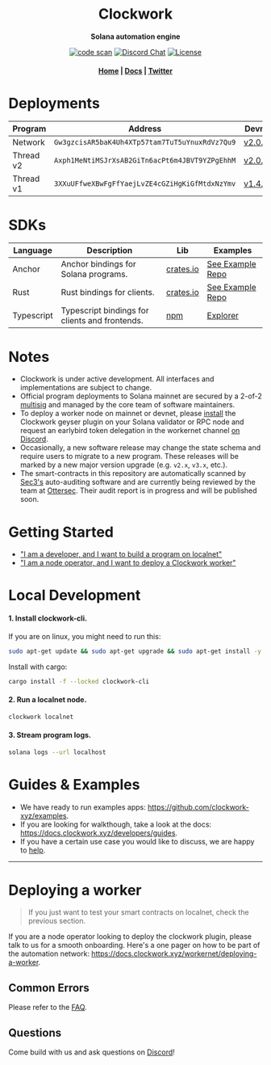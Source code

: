 <div align="center">
  <h1>Clockwork</h1>

  <p>
    <strong>Solana automation engine</strong>
  </p>

  <p>
    <a href="https://github.com/clockwork-xyz/clockwork/actions/workflows/code-scan.yaml"><img alt="code scan" src="https://github.com/clockwork-xyz/clockwork/actions/workflows/code-scan.yaml/badge.svg?branch=main" /></a>
    <a href="https://discord.com/channels/889725689543143425"><img alt="Discord Chat" src="https://img.shields.io/discord/889725689543143425?color=blueviolet" /></a>
    <a href="https://www.gnu.org/licenses/agpl-3.0.en.html"><img alt="License" src="https://img.shields.io/github/license/clockwork-xyz/clockwork?color=turquoise" /></a>
  </p>

  <h4>
    <a href="https://clockwork.xyz/">Home</a>
    <span> | </span>
    <a href="https://docs.clockwork.xyz">Docs</a>
    <span> | </span>
    <a href="https://twitter.com/clockwork_xyz">Twitter</a>
  </h4>  
</div>

# Deployments

| Program | Address| Devnet | Mainnet |
| ------- | ------ | ------ | ------- |
| Network | `Gw3gzcisAR5baK4Uh4XTp57tam7TuT5uYnuxRdVz7Qu9` | [v2.0.15](https://explorer.solana.com/address/Gw3gzcisAR5baK4Uh4XTp57tam7TuT5uYnuxRdVz7Qu9) | [v2.0.0](https://explorer.solana.com/address/Gw3gzcisAR5baK4Uh4XTp57tam7TuT5uYnuxRdVz7Qu9) |
| Thread v2 | `Axph1MeNtiMSJrXsAB2GiTn6acPt6m4JBVT9YZPgEhhM` | [v2.0.18](https://explorer.solana.com/address/Axph1MeNtiMSJrXsAB2GiTn6acPt6m4JBVT9YZPgEhhM?cluster=devnet) | [v2.0.17](https://explorer.solana.com/address/Axph1MeNtiMSJrXsAB2GiTn6acPt6m4JBVT9YZPgEhhM) |
| Thread v1 | `3XXuUFfweXBwFgFfYaejLvZE4cGZiHgKiGfMtdxNzYmv` | [v1.4.2](https://explorer.solana.com/address/3XXuUFfweXBwFgFfYaejLvZE4cGZiHgKiGfMtdxNzYmv?cluster=devnet) | [v1.4.2](https://explorer.solana.com/address/3XXuUFfweXBwFgFfYaejLvZE4cGZiHgKiGfMtdxNzYmv) |

# SDKs
| Language | Description  | Lib  | Examples |
| ----------- | -------- | ---- | -------- |
| Anchor |  Anchor bindings for Solana programs.  | [crates.io](https://crates.io/crates/clockwork-sdk) | [See Example Repo](https://github.com/clockwork-xyz/examples)
| Rust | Rust bindings for clients.  | [crates.io](https://crates.io/crates/clockwork-client) | [See Example Repo](https://github.com/clockwork-xyz/examples)
| Typescript | Typescript bindings for clients and frontends.  | [npm](https://www.npmjs.com/package/@clockwork-xyz/sdk) | [Explorer](https://github.com/clockwork-xyz/explorer)

# Notes
- Clockwork is under active development. All interfaces and implementations are subject to change. 
- Official program deployments to Solana mainnet are secured by a 2-of-2 [multisig](https://v3.squads.so/info/7gqj7UgvKgHihyPsXALW8QKJ3gUTEaLeBYwWbAtZhoCq) and managed by the core team of software maintainers. 
- To deploy a worker node on mainnet or devnet, please [install](#deploying-a-worker) the Clockwork geyser plugin on your Solana validator or RPC node and request an earlybird token delegation in the workernet channel [on Discord](https://discord.gg/mwmFtU5BtA).
- Occasionally, a new software release may change the state schema and require users to migrate to a new program. These releases will be marked by a new major version upgrade (e.g. `v2.x`, `v3.x`, etc.). 
- The smart-contracts in this repository are automatically scanned by [Sec3's](https://www.sec3.dev/) auto-auditing software and are currently being reviewed by the team at [Ottersec](https://osec.io/). Their audit report is in progress and will be published soon. 

# Getting Started
- ["I am a developer, and I want to build a program on localnet"](#local-development)
- ["I am a node operator, and I want to deploy a Clockwork worker"](#deploying-a-worker)

# Local Development

#### 1. Install clockwork-cli.
If you are on linux, you might need to run this:
```sh
sudo apt-get update && sudo apt-get upgrade && sudo apt-get install -y pkg-config build-essential libudev-dev libssl-dev
```
Install with cargo:
```sh
cargo install -f --locked clockwork-cli
```

#### 2. Run a localnet node.
```sh
clockwork localnet
```

#### 3. Stream program logs.
```sh
solana logs --url localhost
```

# Guides & Examples
- We have ready to run examples apps: https://github.com/clockwork-xyz/examples.
- If you are looking for walkthough, take a look at the docs: https://docs.clockwork.xyz/developers/guides.
- If you have a certain use case you would like to discuss, we are happy to [help](https://discord.com/channels/889725689543143425/1029516796304306247).

---

# Deploying a worker
> If you just want to test your smart contracts on localnet, check the previous section.

If you are a node operator looking to deploy the clockwork plugin, please talk to us for a smooth onboarding. Here's a one pager on how to be part of the automation network: https://docs.clockwork.xyz/workernet/deploying-a-worker.

## Common Errors
Please refer to the [FAQ](https://docs.clockwork.xyz/developers/faq).

## Questions
Come build with us and ask questions on [Discord](https://discord.gg/epHsTsnUre)!
